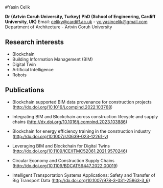 #Yasin Celik

**Dr (Artvin Coruh University, Turkey)**
**PhD (School of Engineering, Cardiff University, UK)**
Email: celiky@cardiff.ac.uk - yc.yasincelik@gmail.com
Department of Architecture - Artvin Coruh University


## Research interests

- Blockchain
- Building Information Management (BIM)
- Digital Twin
- Artificial Intelligence
- Robots

## Publications

- Blockchain supported BIM data provenance for construction projects (http://dx.doi.org/10.1016/j.compind.2022.103768)
- Integrating BIM and Blockchain across construction lifecycle and supply chains (http://dx.doi.org/10.1016/j.compind.2023.103886)
- Blockchain for energy efficiency training in the construction industry (http://dx.doi.org/10.1007/s10639-023-12261-y)

- Leveraging BIM and Blockchain for Digital Twins (http://dx.doi.org/10.1109/ICE/ITMC52061.2021.9570246)
- Circular Economy and Construction Supply Chains (http://dx.doi.org/10.1109/BDCAT56447.2022.00019)
- Intelligent Transportation Systems Applications: Safety and Transfer of Big Transport Data (http://dx.doi.org/10.1007/978-3-031-25863-3_6)
